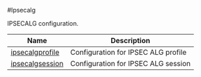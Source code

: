 #Ipsecalg

IPSECALG configuration.


<table><thead><tr><th>Name</th><th>Description</th></tr></thead><tbody><tr><td><a href=".././ipsecalgprofile/ipsecalgprofile/">ipsecalgprofile</a></td><td>Configuration for IPSEC ALG profile</td></tr><tr><td><a href=".././ipsecalgsession/ipsecalgsession/">ipsecalgsession</a></td><td>Configuration for IPSEC ALG session</td></tr></tbody></table>
